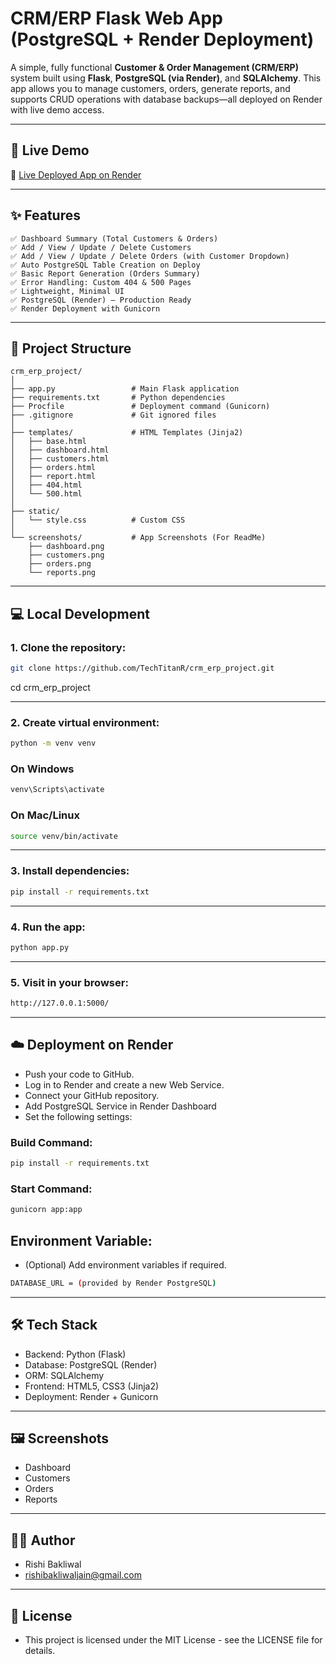 # CRM/ERP Flask Web App (PostgreSQL + Render Deployment)

A simple, fully functional **Customer & Order Management (CRM/ERP)** system built using **Flask**, **PostgreSQL (via Render)**, and **SQLAlchemy**.
This app allows you to manage customers, orders, generate reports, and supports CRUD operations with database backups—all deployed on Render with live demo access.

---

## 🚀 Live Demo

🔗 [Live Deployed App on Render](https://crm-erp-project.onrender.com)

---

## ✨ Features

```plaintxt
✅ Dashboard Summary (Total Customers & Orders)
✅ Add / View / Update / Delete Customers
✅ Add / View / Update / Delete Orders (with Customer Dropdown)
✅ Auto PostgreSQL Table Creation on Deploy
✅ Basic Report Generation (Orders Summary)
✅ Error Handling: Custom 404 & 500 Pages
✅ Lightweight, Minimal UI
✅ PostgreSQL (Render) — Production Ready
✅ Render Deployment with Gunicorn
```

---

## 📁 Project Structure

```plaintext
crm_erp_project/
│
├── app.py                 # Main Flask application
├── requirements.txt       # Python dependencies
├── Procfile               # Deployment command (Gunicorn)
├── .gitignore             # Git ignored files
│
├── templates/             # HTML Templates (Jinja2)
│   ├── base.html          
│   ├── dashboard.html     
│   ├── customers.html     
│   ├── orders.html        
│   ├── report.html        
│   ├── 404.html           
│   └── 500.html           
│
├── static/
│   └── style.css          # Custom CSS
│
└── screenshots/           # App Screenshots (For ReadMe)
    ├── dashboard.png
    ├── customers.png
    ├── orders.png
    └── reports.png

```

---

## 💻 Local Development

### 1. Clone the repository:

```bash
git clone https://github.com/TechTitanR/crm_erp_project.git
```
cd crm_erp_project

---

### 2. Create virtual environment:
```bash 
python -m venv venv
```
### On Windows
```bash 
venv\Scripts\activate
```
### On Mac/Linux
```bash
source venv/bin/activate
```
---

### 3. Install dependencies:
```bash
pip install -r requirements.txt
```
---

### 4. Run the app:
```bash
python app.py
```
---

### 5. Visit in your browser:
```bash
http://127.0.0.1:5000/
```
---

## ☁️ Deployment on Render
- Push your code to GitHub.
- Log in to Render and create a new Web Service.
- Connect your GitHub repository.
- Add PostgreSQL Service in Render Dashboard
- Set the following settings:

### Build Command:
```bash
pip install -r requirements.txt
```
### Start Command:
```bash
gunicorn app:app
```
## Environment Variable:
- (Optional) Add environment variables if required.
```bash
DATABASE_URL = (provided by Render PostgreSQL)
```
--- 

## 🛠️ Tech Stack
- Backend: Python (Flask)
- Database: PostgreSQL (Render)
- ORM: SQLAlchemy
- Frontend: HTML5, CSS3 (Jinja2)
- Deployment: Render + Gunicorn

---

## 🖼️ Screenshots
- Dashboard
- Customers
- Orders
- Reports

---

## 🙋‍♂️ Author
- Rishi Bakliwal
- rishibakliwaljain@gmail.com

--- 

## 📄 License
- This project is licensed under the MIT License - see the LICENSE file for details.

